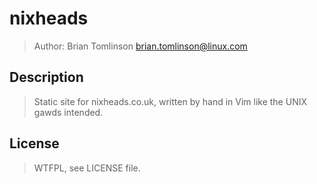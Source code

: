 # nixheads

> Author: Brian Tomlinson <brian.tomlinson@linux.com>


## Description

> Static site for nixheads.co.uk, written by hand in Vim like the UNIX gawds intended.


## License

> WTFPL, see LICENSE file.
